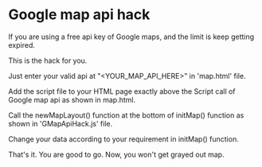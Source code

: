 # Google map api hack

If you are using a free api key of Google maps, and the limit is keep getting expired.

This is the hack for you.

Just enter your valid api at "<YOUR_MAP_API_HERE>" in 'map.html' file.

Add the script file to your HTML page exactly above the Script call of Google map api as shown in map.html.

Call the newMapLayout() function at the bottom of initMap() function as shown in 'GMapApiHack.js' file.

Change your data according to your requirement in initMap() function.

That's it. You are good to go. Now, you won't get grayed out map.
